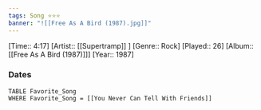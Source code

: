 ```yaml
---
tags: Song ⭐⭐⭐ 
banner: "![[Free As A Bird (1987).jpg]]"
---
```

[Time:: 4:17]
[Artist:: [[Supertramp]] ]
[Genre:: Rock]
[Played:: 26]
[Album:: [[Free As A Bird (1987)]]]
[Year:: 1987]
### Dates
````dataview
TABLE Favorite_Song
WHERE Favorite_Song = [[You Never Can Tell With Friends]]
````